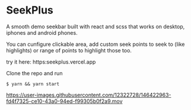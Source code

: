 # SeekPlus

A smooth demo seekbar built with react and scss that works on desktop, iphones and android phones.

You can cunfigure clickable area, add custom seek points to seek to (like highlights) or range of points to highlight those too.

try it here: https:seekplus.vercel.app

Clone the repo and run
```shell
$ yarn && yarn start
```

https://user-images.githubusercontent.com/12322728/146422963-fd4f7325-ce10-43a0-94ed-f99305b0f2a9.mov
